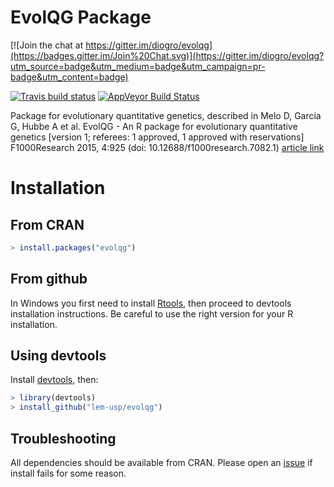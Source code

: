 EvolQG Package
======================

[![Join the chat at https://gitter.im/diogro/evolqg](https://badges.gitter.im/Join%20Chat.svg)](https://gitter.im/diogro/evolqg?utm_source=badge&utm_medium=badge&utm_campaign=pr-badge&utm_content=badge)

[![Travis build status](https://travis-ci.org/lem-usp/EvolQG)](https://travis-ci.org/lem-usp/EvolQG.svg?branch=master) [![AppVeyor Build Status](https://ci.appveyor.com/api/projects/status/github/diogro/EvolQG?branch=master&svg=true)](https://ci.appveyor.com/project/diogro/EvolQG)

Package for evolutionary quantitative genetics, described in Melo D, Garcia G, Hubbe A et al. EvolQG - An R package for evolutionary quantitative genetics [version 1; referees: 1 approved, 1 approved with reservations] F1000Research 2015, 4:925 (doi: 10.12688/f1000research.7082.1) [article link](http://f1000research.com/articles/4-925/v1)


Installation
============

From CRAN
---------

```R
> install.packages("evolqg")
```

From github
-----------

In Windows you first need to install [Rtools](http://cran.r-project.org/bin/windows/Rtools/), then proceed to devtools installation instructions. Be careful to use the right version for your R installation.


Using devtools
--------------

Install [devtools](http://www.rstudio.com/projects/devtools/), then:

```R
> library(devtools)
> install_github("lem-usp/evolqg")
```

Troubleshooting
---------------

All dependencies should be available from CRAN. Please open an [issue](https://github.com/lem-usp/EvolQG/issues) if install fails for some reason.
